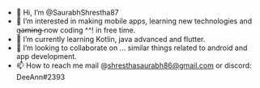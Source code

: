 - 👋 Hi, I’m @SaurabhShrestha87
- 👀 I’m interested in making mobile apps, learning new technologies and g̶a̶m̶i̶n̶g̶ now coding ^^! in free time. 
- 🌱 I’m currently learning Kotlin, java advanced and flutter.
- 💞️ I’m looking to collaborate on ... similar things related to android and app development.
- 📫 How to reach me mail @shresthasaurabh86@gmail.com or discord: DeeAnn#2393

<!---
SaurabhShrestha87/SaurabhShrestha87 is a ✨ special ✨ repository because its `README.md` (this file) appears on your GitHub profile.
You can click the Preview link to take a look at your changes.
--->
